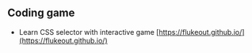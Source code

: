 ## Coding game

* Learn CSS selector with interactive game [https://flukeout.github.io/](https://flukeout.github.io/)
